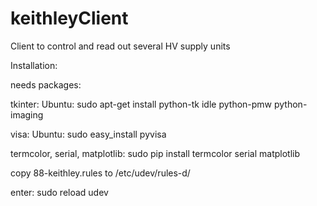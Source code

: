# keithleyClient

Client to control and read out several HV supply units


Installation:

needs packages:

tkinter:
Ubuntu: sudo apt-get install python-tk idle python-pmw python-imaging

visa: 
Ubuntu: sudo easy_install pyvisa

termcolor, serial, matplotlib:
sudo pip install termcolor serial matplotlib

copy 88-keithley.rules to /etc/udev/rules-d/

enter: sudo reload udev


